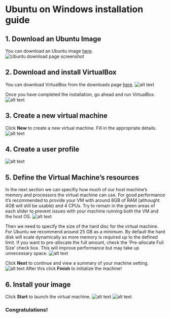 # Ubuntu on Windows installation guide
## 1. Download an Ubuntu Image
You can download an Ubuntu image [here](https://ubuntu.com/download/desktop).
![Ubuntu download page screenshot](chrome_ncSeJqhVoC.png)

## 2. Download and install VirtualBox
You can download VirtualBox from the downloads page [here](https://www.virtualbox.org/wiki/Downloads).
![alt text](image.png)

Once you have completed the installation, go ahead and run VirtualBox.
![alt text](image-1.png)

## 3. Create a new virtual machine
Click **New** to create a new virtual machine. Fill in the appropriate details.
![alt text](image-3.png)

## 4. Create a user profile
![alt text](image-4.png)

## 5. Define the Virtual Machine’s resources
In the next section we can specifiy how much of our host machine’s memory and processors the virtual machine can use. For good performance it’s recommended to provide your VM with around 8GB of RAM (althought 4GB will still be usable) and 4 CPUs. Try to remain in the green areas of each slider to prevent issues with your machine running both the VM and the host OS.
![alt text](image-5.png)

Then we need to specify the size of the hard disc for the virtual machine. For Ubuntu we recommend around 25 GB as a minimum. By default the hard disk will scale dynamically as more memory is required up to the defined limit. If you want to pre-allocate the full amount, check the ‘Pre-allocate Full Size’ check box. This will improve performance but may take up unnecessary space.
![alt text](image-7.png)

Click **Next** to continue and view a summary of your machine setting.
![alt text](image-8.png)
After this click **Finish** to initialize the machine!

## 6. Install your image
Click **Start** to launch the virtual machine.
![alt text](image-9.png)
![alt text](image-10.png)

### Congratulations!